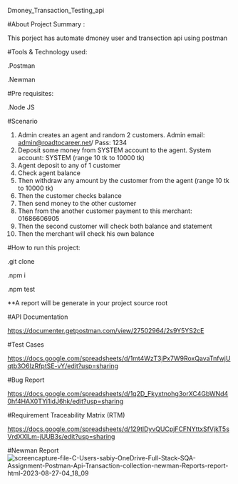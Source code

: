 Dmoney_Transaction_Testing_api 

#About Project Summary :

This porject has automate dmoney user and transection api using postman

#Tools & Technology used:

.Postman

.Newman

#Pre requisites:

.Node JS

#Scenario

1. Admin creates an agent and random 2 customers. Admin email: admin@roadtocareer.net/ Pass: 1234
2. Deposit some money from SYSTEM account to the agent. System account: SYSTEM (range 10 tk to 10000 tk)
3. Agent deposit to any of 1 customer
4. Check agent balance
5. Then withdraw any amount by the customer from the agent (range 10 tk to 10000 tk)
6. Then the customer checks balance
7. Then send money to the other customer
8. Then from the another customer payment to this merchant: 01686606905
9. Then the second customer will check both balance and statement
10. Then the merchant will check his own balance

#How to run this project:

.git clone

.npm i

.npm test


**A report will be generate in your project source root

#API Documentation

https://documenter.getpostman.com/view/27502964/2s9Y5YS2cE



#Test Cases

https://docs.google.com/spreadsheets/d/1mt4WzT3jPx7W9RoxQavaTnfwjUqtb3O6lzRfptSE-vY/edit?usp=sharing



#Bug Report

https://docs.google.com/spreadsheets/d/1q2D_Fkyxtnohg3orXC4GbWNd40hf4HAX0TYi1idJ6hk/edit?usp=sharing



#Requirement Traceability Matrix (RTM)

https://docs.google.com/spreadsheets/d/129tlDyvQUCpjFCFNYttxSfVjkT5sVrdXXlLm-jUUB3s/edit?usp=sharing


#Newman Report
![screencapture-file-C-Users-sabiy-OneDrive-Full-Stack-SQA-Assignment-Postman-Api-Transaction-collection-newman-Reports-report-html-2023-08-27-04_18_09](https://github.com/Sabiya-Sultana/dmoney-transaction-api-postman/assets/134813316/fe1ad9f9-0cd5-4eb4-8230-cfafe792d65a)

